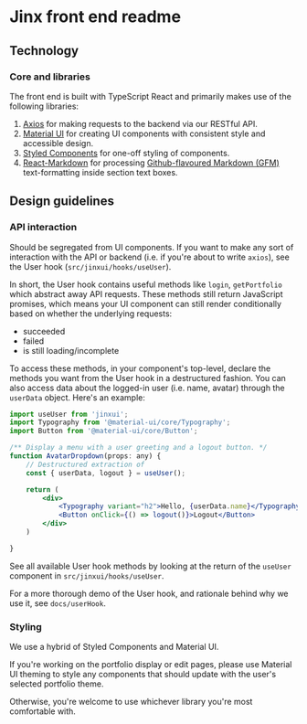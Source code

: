# Jinx front end readme

## Technology

### Core and libraries

The front end is built with TypeScript React and primarily makes use of the following libraries:
1. [Axios](https://github.com/axios/axios) for making requests to the backend via our RESTful API.
1. [Material UI](https://material-ui.com/) for creating UI components with consistent style and accessible design.
1. [Styled Components](https://styled-components.com/) for one-off styling of components.
1. [React-Markdown](https://github.com/remarkjs/react-markdown) for processing [Github-flavoured Markdown (GFM)](https://github.github.com/gfm/) text-formatting inside section text boxes.

## Design guidelines

### API interaction

Should be segregated from UI components. If you want to make any sort of interaction with the API or backend (i.e. if you're about to write `axios`), see the User hook (`src/jinxui/hooks/useUser`).

In short, the User hook contains useful methods like `login`, `getPortfolio` which abstract away API requests. These methods still return JavaScript promises, which means your UI component can still render conditionally based on whether the underlying requests:
- succeeded
- failed
- is still loading/incomplete

To access these methods, in your component's top-level, declare the methods you want from the User hook in a destructured fashion. You can also access data about the logged-in user (i.e. name, avatar) through the `userData` object. Here's an example:

```jsx
import useUser from 'jinxui';
import Typography from '@material-ui/core/Typography';
import Button from '@material-ui/core/Button';

/** Display a menu with a user greeting and a logout button. */
function AvatarDropdown(props: any) {
    // Destructured extraction of 
    const { userData, logout } = useUser();

    return (
        <div>
            <Typography variant="h2">Hello, {userData.name}</Typography>
            <Button onClick={() => logout()}>Logout</Button>
        </div>
    )

}
```

See all available User hook methods by looking at the return of the `useUser` component in `src/jinxui/hooks/useUser`.

For a more thorough demo of the User hook, and rationale behind why we use it, see `docs/userHook`.


### Styling

We use a hybrid of Styled Components and Material UI.

If you're working on the portfolio display or edit pages, please use Material UI theming to style any components that should update with the user's selected portfolio theme.

Otherwise, you're welcome to use whichever library you're most comfortable with.